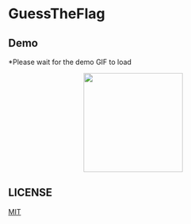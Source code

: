 # GuessTheFlag

## Demo

*Please wait for the demo GIF to load

<p align="center">
  <img src="GIF/demo.gif" width="200">
</p>

## LICENSE

[MIT](LICENSE)
